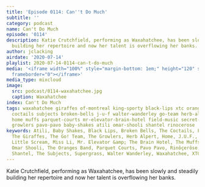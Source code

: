 ```yaml
---
title: 'Episode 0114: Can''t Do Much'
subtitle: ''
category: podcast
name: Can't Do Much
episode: '0114'
description: Katie Crutchfield, performing as Waxahatchee, has been slowly and steadily
  building her repertoire and now her talent is overflowing her banks.
author: jclacking
airdate: '2020-07-14'
playlist: 2020-07-14-0114-can-t-do-much
media: '<iframe width="100%" style="margin-bottom: 1em;" height="120" src="https://www.mixcloud.com/widget/iframe/?feed=%2Fthe-lacking-org%2Fqlqcfx-114-cant-do-much%2F&hide_artwork=1&hide_cover=1&light=1"
  frameborder="0"></iframe>'
media_type: mixcloud
image:
  src: podcast/0114-waxahatchee.jpg
  caption: Waxahatchee
index: Can't Do Much
tags: waxahatchee giraffes of-montreal king-sporty black-lips xtc oranges-band supergrass
  coctails subjects broken-bells j-u-f walter-wanderley go-team herb-alpert miss-li
  home muffs parquet-courts mr-elevator-brain-hotel field-music secret-colours little-scream
  growlers pavo-pavo baby-shakes atili omar-shooli shantel rinocerose
keywords: Atili, Baby Shakes, Black Lips, Broken Bells, The Coctails, Field Music,
  The Giraffes, The Go! Team, The Growlers, Herb Alpert, Home, J.U.F., King Sporty,
  Little Scream, Miss Li, Mr. Elevator &amp; The Brain Hotel, The Muffs, Of Montreal,
  Omar Shooli, The Oranges Band, Parquet Courts, Pavo Pavo, Rinôçerôse, Secret Colours,
  Shantel, The Subjects, Supergrass, Walter Wanderley, Waxahatchee, XTC
---
```

Katie Crutchfield, performing as Waxahatchee, has been slowly and steadily building her repertoire and now her talent is overflowing her banks.
